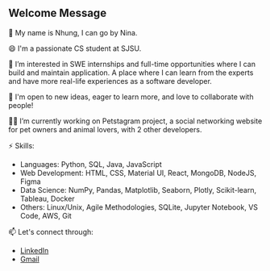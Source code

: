 ## Welcome Message 

👋 My name is Nhung, I can go by Nina.

😄 I'm a passionate CS student at SJSU. 

👀 I’m interested in SWE internships and full-time opportunities where I can build and maintain application. A place where I can learn from the experts and have more real-life experiences as a software developer.

🌱 I'm open to new ideas, eager to learn more, and love to collaborate with people!

👩‍💻 I’m currently working on Petstagram project, a social networking website for pet owners and animal lovers, with 2 other developers. 

⚡ Skills:
 
* Languages: Python, SQL, Java, JavaScript
* Web Development: HTML, CSS, Material UI, React, MongoDB, NodeJS, Figma
* Data Science: NumPy, Pandas, Matplotlib, Seaborn, Plotly, Scikit-learn, Tableau, Docker
* Others: Linux/Unix, Agile Methodologies, SQLite, Jupyter Notebook, VS Code, AWS, Git

📫 Let's connect through:
* [LinkedIn](https://www.linkedin.com/in/nhungluong/)
* [Gmail](nhung.luong1098@gmail.com)
<!--
**nhungL/nhungL** is a ✨ _special_ ✨ repository because its `README.md` (this file) appears on your GitHub profile.

Here are some ideas to get you started:

- 🔭 I’m currently working on ...
- 🌱 I’m currently learning ...
- 👯 I’m looking to collaborate on ...
- 🤔 I’m looking for help with ...
- 💬 Ask me about ...
- 📫 How to reach me: ...
- 😄 Pronouns: ...
- ⚡ Fun fact: ...
-->

